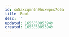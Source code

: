 ```yaml
---
id: sn5axcqmn0n9huxwpnx7c6a
title: Root
desc: ''
updated: 1655050853949
created: 1655050853949
---
```


